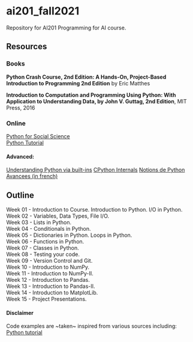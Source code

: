 # ai201_fall2021
Repository for AI201 Programming for AI course.

## Resources
### Books
**Python Crash Course, 2nd Edition: A Hands-On, Project-Based Introduction to Programming 2nd Edition**
by Eric Matthes 

**Introduction to Computation and Programming Using Python: With Application to Understanding Data, by John V. Guttag, 2nd Edition**, MIT Press, 2016

### Online
[Python for Social Science](https://gawron.sdsu.edu/python_for_ss/course_core/book_draft/index.html)  
[Python Tutorial](https://docs.python.org/3/tutorial/)

#### Advanced:
[Understanding Python via built-ins](https://sadh.life/post/builtins/)
[CPython Internals](https://www.youtube.com/playlist?list=PLwyG5wA5gIzgTFj5KgJJ15lxq5Cv6lo_0)
[Notions de Python Avancees (in french)](https://zestedesavoir.com/tutoriels/954/notions-de-python-avancees/)

## Outline
Week 01 - Introduction to Course. Introduction to Python. I/O in Python.  
Week 02 - Variables, Data Types, File I/O.  
Week 03 - Lists in Python.  
Week 04 - Conditionals in Python.  
Week 05 - Dictionaries in Python.  Loops in Python.  
Week 06 - Functions in Python.  
Week 07 - Classes in Python.  
Week 08 - Testing your code.  
Week 09 - Version Control and Git.  
Week 10 - Introduction to NumPy.  
Week 11 - Introduction to NumPy-II.  
Week 12 - Introduction to Pandas.  
Week 13 - Introduction to Pandas-II.  
Week 14 - Introduction to MatplotLib.  
Week 15 - Project Presentations.  


#### Disclaimer
Code examples are ~taken~ inspired from various sources including:  
[Python tutorial](https://docs.python.org/3/tutorial/)  
